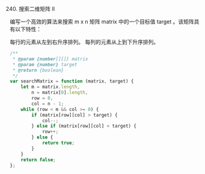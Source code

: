 240. 搜索二维矩阵 II

编写一个高效的算法来搜索 m x n 矩阵 matrix 中的一个目标值 target 。该矩阵具有以下特性：

每行的元素从左到右升序排列。
每列的元素从上到下升序排列。

```js
/**
 * @param {number[][]} matrix
 * @param {number} target
 * @return {boolean}
 */
var searchMatrix = function (matrix, target) {
    let m = matrix.length,
        n = matrix[0].length,
        row = 0,
        col = n - 1;
    while (row < m && col >= 0) {
        if (matrix[row][col] > target) {
            col--;
        } else if (matrix[row][col] < target) {
            row++;
        } else {
            return true;
        }
    }
    return false;
};
```
